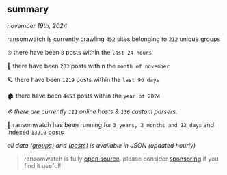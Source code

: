 
## summary
_november 19th, 2024_

ransomwatch is currently crawling `452` sites belonging to `212` unique groups

⏲ there have been `8` posts within the `last 24 hours`

🦈 there have been `203` posts within the `month of november`

🪐 there have been `1219` posts within the `last 90 days`

🏚 there have been `4453` posts within the `year of 2024`

_⚙️ there are currently `111` online hosts & `136` custom parsers._

🦕 ransomwatch has been running for `3 years, 2 months and 12 days` and indexed `13910` posts

_all data  [(groups)](http://ransomwhat.telemetry.ltd/groups) and [(posts)](http://ransomwhat.telemetry.ltd/posts) is available in JSON (updated hourly)_

> ransomwatch is fully [open source](https://github.com/joshhighet/ransomwatch#ransomwatch--). please consider [sponsoring](https://github.com/sponsors/joshhighet) if you find it useful!
